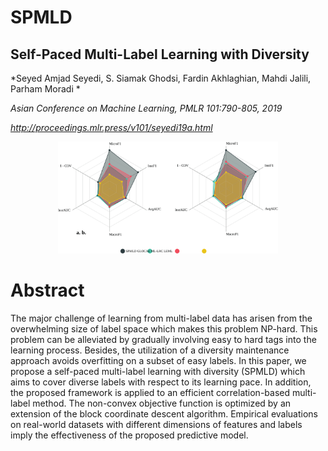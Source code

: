 # SPMLD

  ## Self-Paced Multi-Label Learning with Diversity
  
  *Seyed Amjad Seyedi, S. Siamak Ghodsi, Fardin Akhlaghian, Mahdi Jalili, Parham Moradi *
  
  *Asian Conference on Machine Learning, PMLR 101:790-805, 2019*
  
  *http://proceedings.mlr.press/v101/seyedi19a.html*
  
<p align=center><img src="fig.svg" width="70%" height="70%"></p>

  # Abstract

 The major challenge of learning from multi-label data has arisen from the overwhelming size of label space which makes this problem NP-hard. This problem can be alleviated by gradually involving easy to hard tags into the learning process. Besides, the utilization of a diversity maintenance approach avoids overfitting on a subset of easy labels. In this paper, we propose a self-paced multi-label learning with diversity (SPMLD) which aims to cover diverse labels with respect to its learning pace. In addition, the proposed framework is applied to an efficient correlation-based multi-label method. The non-convex objective function is optimized by an extension of the block coordinate descent algorithm. Empirical evaluations on real-world datasets with different dimensions of features and labels imply the effectiveness of the proposed predictive model. 


